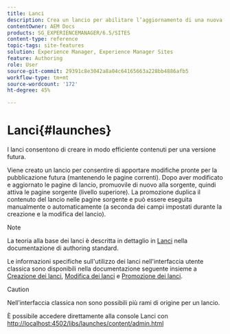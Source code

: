 ```yaml
---
title: Lanci
description: Crea un lancio per abilitare l’aggiornamento di una nuova versione delle pagine web esistenti per l’attivazione futura. Quando crei un lancio, specifichi un titolo e la pagina sorgente.
contentOwner: AEM Docs
products: SG_EXPERIENCEMANAGER/6.5/SITES
content-type: reference
topic-tags: site-features
solution: Experience Manager, Experience Manager Sites
feature: Authoring
role: User
source-git-commit: 29391c8e3042a8a04c64165663a228bb4886afb5
workflow-type: tm+mt
source-wordcount: '172'
ht-degree: 45%

---
```


# Lanci{#launches}

I lanci consentono di creare in modo efficiente contenuti per una versione futura.

Viene creato un lancio per consentire di apportare modifiche pronte per la pubblicazione futura (mantenendo le pagine correnti). Dopo aver modificato e aggiornato le pagine di lancio, promuovile di nuovo alla sorgente, quindi attiva le pagine sorgente (livello superiore). La promozione duplica il contenuto del lancio nelle pagine sorgente e può essere eseguita manualmente o automaticamente (a seconda dei campi impostati durante la creazione e la modifica del lancio).

>[!NOTE]
>
>La teoria alla base dei lanci è descritta in dettaglio in [Lanci](/help/sites-authoring/launches.md) nella documentazione di authoring standard.
>
>Le informazioni specifiche sull&#39;utilizzo dei lanci nell&#39;interfaccia utente classica sono disponibili nella documentazione seguente insieme a [Creazione dei lanci](/help/sites-classic-ui-authoring/classic-launches-creating.md), [Modifica dei lanci](/help/sites-classic-ui-authoring/classic-launches-editing.md) e [Promozione dei lanci](/help/sites-classic-ui-authoring/classic-launches-promoting.md).

>[!CAUTION]
>
>Nell’interfaccia classica non sono possibili più rami di origine per un lancio.

È possibile accedere direttamente alla console Lanci con [http://localhost:4502/libs/launches/content/admin.html](http://localhost:4502/libs/launches/content/admin.html)
